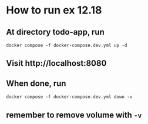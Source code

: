 # How to run ex 12.18

## At directory todo-app, run

```
docker compose -f docker-compose.dev.yml up -d  
```

## Visit http://localhost:8080

## When done, run
```
docker compose -f docker-compose.dev.yml down -v
```

## remember to remove volume with `-v`
